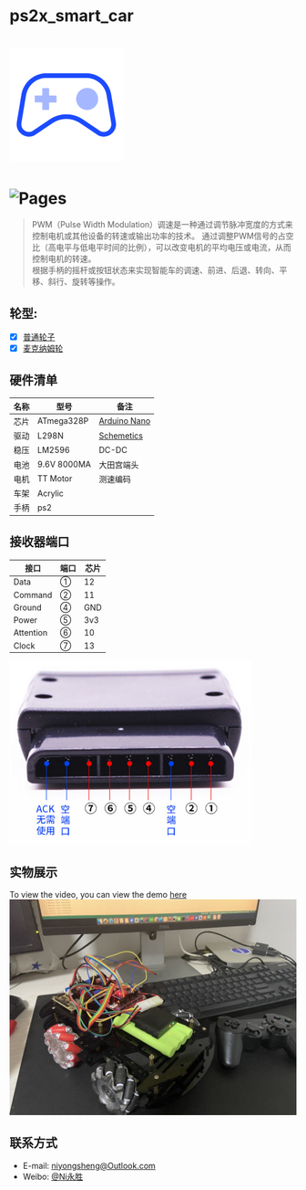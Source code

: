 # ps2x_smart_car

![(logo)](./logo.png)
===
![Pages](https://img.shields.io/badge/v-1.0.0-brightgreen.svg?style=flat-square)
===

> PWM（Pulse Width Modulation）调速是一种通过调节脉冲宽度的方式来控制电机或其他设备的转速或输出功率的技术。
通过调整PWM信号的占空比（高电平与低电平时间的比例），可以改变电机的平均电压或电流，从而控制电机的转速。<br>
根据手柄的摇杆或按钮状态来实现智能车的调速、前进、后退、转向、平移、斜行、旋转等操作。
## 轮型:
- [x] [普通轮子](https://en.wikipedia.org/wiki/Wheel)
- [x] [麦克纳姆轮](https://en.wikipedia.org/wiki/Mecanum_wheel)

## 硬件清单 

|名称|型号|备注|
| ------- | ------- | ------- |
|芯片|ATmega328P|[Arduino Nano](http://www.taichi-maker.com/homepage/reference-index/arduino-hardware-refrence/arduino-nano/)|
|驱动|L298N|[Schemetics](./PS2X_smartCar/L298DriveModuleSchematicDiagram.pdf)|
|稳压|LM2596|DC-DC|
|电池|9.6V 8000MA|大田宫端头|
|电机|TT Motor|测速编码|
|车架|Acrylic||
|手柄|ps2||

## 接收器端口
|接口|端口|芯片|
| ------- | ------- | ------- |
|Data|①|12|
|Command|②|11|
|Ground|④|GND|
|Power|⑤|3v3|
|Attention|⑥|10|
|Clock|⑦|13|

<img src="./acceptor.png">


## 实物展示
To view the video, you can view the demo [here](https://www.bilibili.com/video/BV1ty4y1A7vB)
<img src="./IMG_2290.jpg">

## 联系方式
* E-mail: niyongsheng@Outlook.com
* Weibo: [@Ni永胜](https://weibo.com/u/7317805089)
